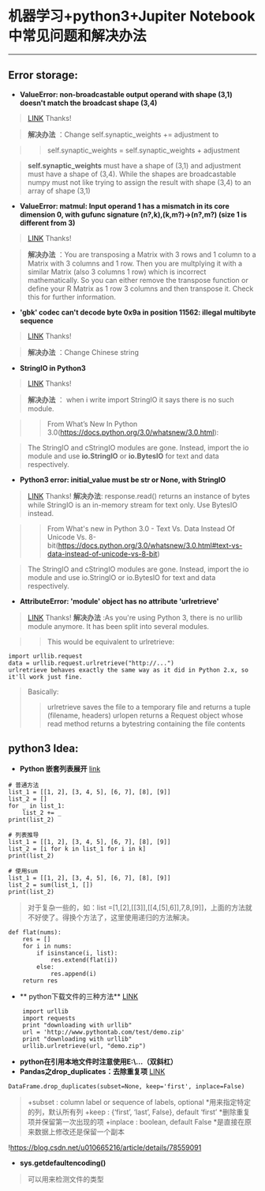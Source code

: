 # 机器学习+python3+Jupiter Notebook中常见问题和解决办法
----
## Error storage:
* **ValueError: non-broadcastable output operand with shape (3,1) doesn't match the broadcast shape (3,4)**
>[LINK](https://stackoverflow.com/questions/47493559/valueerror-non-broadcastable-output-operand-with-shape-3-1-doesnt-match-the/47493938)  Thanks!

>**解决办法** ：Change self.synaptic_weights += adjustment to

>>self.synaptic_weights = self.synaptic_weights + adjustment

>**self.synaptic_weights** must have a shape of (3,1) and adjustment must have a shape of (3,4). While the shapes are broadcastable numpy must not like trying to assign the result with shape (3,4) to an array of shape (3,1)

* **ValueError: matmul: Input operand 1 has a mismatch in its core dimension 0, with gufunc signature (n?,k),(k,m?)->(n?,m?) (size 1 is different from 3)**
>[LINK](https://stackoverflow.com/questions/59317249/valueerror-matmul-input-operand-1-has-a-mismatch-in-its-core-dimension-0-with)  Thanks!

>**解决办法** ：You are transposing a Matrix with 3 rows and 1 column to a Matrix with 3 columns and 1 row. Then you are multplying it with a similar Matrix (also 3 columns 1 row) which is incorrect mathematically. So you can either remove the transpose function or define your R Matrix as 1 row 3 columns and then transpose it. Check this for further information.

* **'gbk' codec can't decode byte 0x9a in position 11562: illegal multibyte sequence**
>[LINK](https://github.com/rkern/line_profiler/issues/37)  Thanks!

>**解决办法** ：Change Chinese string

* **StringIO in Python3**
>[LINK](https://stackoverflow.com/questions/11914472/stringio-in-python3)  Thanks!

>**解决办法** ：
>when i write import StringIO it says there is no such module.

>>From What’s New In Python 3.0(https://docs.python.org/3.0/whatsnew/3.0.html):

>The StringIO and cStringIO modules are gone. Instead, import the io module and use **io.StringIO** or **io.BytesIO** for text and data respectively.

* **Python3 error: initial_value must be str or None, with StringIO**
>[LINK](https://stackoverflow.com/questions/31064981/python3-error-initial-value-must-be-str-or-none-with-stringio)  Thanks!
>**解决办法**: response.read() returns an instance of bytes while StringIO is an in-memory stream for text only. Use BytesIO instead.

>>From What's new in Python 3.0 - Text Vs. Data Instead Of Unicode Vs. 8-bit(https://docs.python.org/3.0/whatsnew/3.0.html#text-vs-data-instead-of-unicode-vs-8-bit)

>The StringIO and cStringIO modules are gone. Instead, import the io module and use io.StringIO or io.BytesIO for text and data respectively. 

* **AttributeError: 'module' object has no attribute 'urlretrieve'**
>[LINK](https://stackoverflow.com/questions/17960942/attributeerror-module-object-has-no-attribute-urlretrieve)  Thanks!
>**解决办法** :As you're using Python 3, there is no urllib module anymore. It has been split into several modules.

>>This would be equivalent to urlretrieve:
```
import urllib.request
data = urllib.request.urlretrieve("http://...")
urlretrieve behaves exactly the same way as it did in Python 2.x, so it'll work just fine.
```

>Basically:
>>urlretrieve saves the file to a temporary file and returns a tuple (filename, headers)
>>urlopen returns a Request object whose read method returns a bytestring containing the file contents

## python3 Idea:
+ **Python 嵌套列表展开**
[link](https://blog.csdn.net/XX_123_1_RJ/article/details/80591107)
```
# 普通方法
list_1 = [[1, 2], [3, 4, 5], [6, 7], [8], [9]]
list_2 = []
for _ in list_1:
    list_2 += _
print(list_2)
 
# 列表推导
list_1 = [[1, 2], [3, 4, 5], [6, 7], [8], [9]]
list_2 = [i for k in list_1 for i in k]
print(list_2)
 
# 使用sum
list_1 = [[1, 2], [3, 4, 5], [6, 7], [8], [9]]
list_2 = sum(list_1, [])
print(list_2)
```
>对于复杂一些的，如：list =[1,[2],[[3]],[[4,[5],6]],7,8,[9]]，上面的方法就不好使了。得换个方法了，这里使用递归的方法解决。
```
def flat(nums):
    res = []
    for i in nums:
        if isinstance(i, list):
            res.extend(flat(i))
        else:
            res.append(i)
    return res
```

+ ** python下载文件的三种方法**
[LINK](https://www.jianshu.com/p/e137b03a1cd2)
```
    import urllib 
    import requests
    print "downloading with urllib" 
    url = 'http://www.pythontab.com/test/demo.zip'  
    print "downloading with urllib"
    urllib.urlretrieve(url, "demo.zip")
```
+ **python在引用本地文件时注意使用E:\\...（双斜杠）**
+ **Pandas之drop_duplicates：去除重复项**
[LINK](https://blog.csdn.net/u010665216/article/details/78559091)
```
DataFrame.drop_duplicates(subset=None, keep='first', inplace=False)
```
> +subset : column label or sequence of labels, optional
*用来指定特定的列，默认所有列
+keep : {‘first’, ‘last’, False}, default ‘first’
*删除重复项并保留第一次出现的项
+inplace : boolean, default False
*是直接在原来数据上修改还是保留一个副本

!https://blog.csdn.net/u010665216/article/details/78559091

+ **sys.getdefaultencoding()**
>可以用来检测文件的类型
